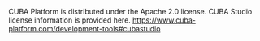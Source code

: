 CUBA Platform is distributed under the Apache 2.0 license. CUBA Studio license information is provided here.
https://www.cuba-platform.com/development-tools#cubastudio

